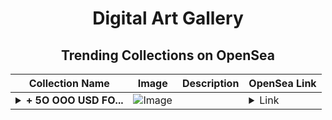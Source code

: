 <div align="center">

# Digital Art Gallery

## Trending Collections on OpenSea

| Collection Name                       | Image                                                                                     | Description                       | OpenSea Link                                                                                          |
|---------------------------------------|-------------------------------------------------------------------------------------------|-----------------------------------|--------------------------------------------------------------------------------------------------------|
| **<details><summary>+ 5O OOO USD FO...</summary>+ 5O OOO USD FOR FREE (EventQ.io)</details>** | ![Image](https://i.seadn.io/s/raw/files/a4919fe4cd25f9be1530f3ebd7249719.png?w=500&auto=format?w=200&auto=format) |  | <details><summary>Link</summary>[+ 5O OOO USD FOR FREE (EventQ.io)](https://opensea.io/collection/5o-ooo-usd-for-free-eventq-io-516)</details> |

</div>